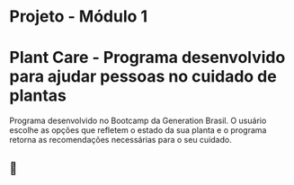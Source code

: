 # Projeto - Módulo 1


# Plant Care - Programa desenvolvido para ajudar pessoas no cuidado de plantas

Programa desenvolvido no Bootcamp da Generation Brasil.
O usuário escolhe as opções que refletem o estado da sua planta e o programa retorna as recomendações necessárias para o seu cuidado. 

## 🌱

